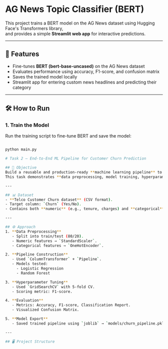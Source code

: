 # AG News Topic Classifier (BERT)

This project trains a BERT model on the AG News dataset using Hugging Face's Transformers library,  
and provides a simple **Streamlit web app** for interactive predictions.

---

## 🚀 Features
- Fine-tunes **BERT (bert-base-uncased)** on the AG News dataset
- Evaluates performance using accuracy, F1-score, and confusion matrix
- Saves the trained model locally
- Streamlit app for entering custom news headlines and predicting their category

---

## 🛠️ How to Run

### 1. Train the Model
Run the training script to fine-tune BERT and save the model:

```bash

python main.py

# Task 2 – End-to-End ML Pipeline for Customer Churn Prediction

## 📌 Objective
Build a reusable and production-ready **machine learning pipeline** to predict customer churn using the **Telco Churn dataset**.  
This task demonstrates **data preprocessing, model training, hyperparameter tuning, and pipeline export** using **scikit-learn**.

---

## 📊 Dataset
- **Telco Customer Churn dataset** (CSV format).  
- Target column: `Churn` (Yes/No).  
- Contains both **numeric** (e.g., tenure, charges) and **categorical** features (e.g., gender, contract type).

---

## ⚙️ Approach
1. **Data Preprocessing**
   - Split into train/test (80/20).  
   - Numeric features → `StandardScaler`.  
   - Categorical features → `OneHotEncoder`.  

2. **Pipeline Construction**
   - Used `ColumnTransformer` + `Pipeline`.  
   - Models tested:
     - Logistic Regression
     - Random Forest  

3. **Hyperparameter Tuning**
   - Used `GridSearchCV` with 5-fold CV.  
   - Scoring metric: F1-score.  

4. **Evaluation**
   - Metrics: Accuracy, F1-score, Classification Report.  
   - Visualized Confusion Matrix.  

5. **Model Export**
   - Saved trained pipeline using `joblib` → `models/churn_pipeline.pkl`.  

---

## 🖥️ Project Structure
